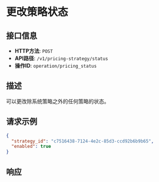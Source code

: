 # 更改策略状态

## 接口信息

- **HTTP方法**: `POST`
- **API路径**: `/v1/pricing-strategy/status`
- **操作ID**: `operation/pricing_status`

## 描述

可以更改除系统策略之外的任何策略的状态。

## 请求示例

```json
{
  "strategy_id": "c7516438-7124-4e2c-85d3-ccd92b6b9b65",
  "enabled": true
}
```

## 响应

